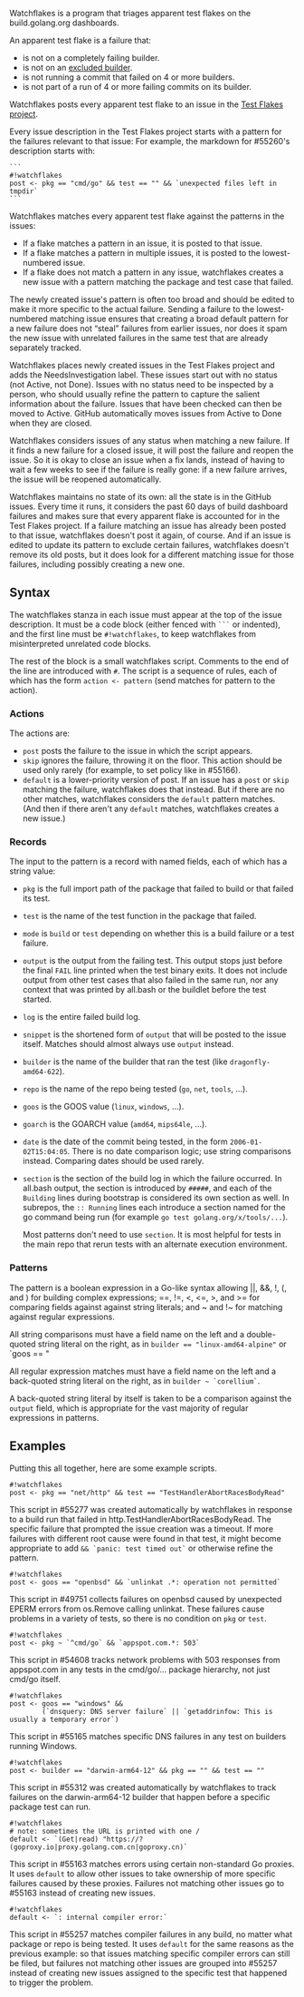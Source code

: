 Watchflakes is a program that triages apparent test flakes on the build.golang.org dashboards.

An apparent test flake is a failure that:

 - is not on a completely failing builder.
 - is not on an [excluded builder](https://go.dev/issue/55166).
 - is not running a commit that failed on 4 or more builders.
 - is not part of a run of 4 or more failing commits on its builder.

Watchflakes posts every apparent test flake to an issue in the [Test Flakes project](https://github.com/orgs/golang/projects/20).

Every issue description in the Test Flakes project starts with a pattern for the failures relevant to that issue:
For example, the markdown for #55260's description starts with:

	```
	#!watchflakes
	post <- pkg == "cmd/go" && test == "" && `unexpected files left in tmpdir`
	```

Watchflakes matches every apparent test flake against the patterns in the issues:

 - If a flake matches a pattern in an issue, it is posted to that issue.
 - If a flake matches a pattern in multiple issues, it is posted to the lowest-numbered issue.
 - If a flake does not match a pattern in any issue, watchflakes creates a new issue with a pattern matching the package and test case that failed.

The newly created issue's pattern is often too broad and should be edited to make it more specific to the actual failure.
Sending a failure to the lowest-numbered matching issue ensures that creating a broad default pattern
for a new failure does not “steal” failures from earlier issues,
nor does it spam the new issue with unrelated failures in the same test that are already separately tracked.

Watchflakes places newly created issues in the Test Flakes project and adds the NeedsInvestigation label.
These issues start out with no status (not Active, not Done).
Issues with no status need to be inspected by a person,
who should usually refine the pattern to capture the salient information about the failure.
Issues that have been checked can then be moved to Active.
GitHub automatically moves issues from Active to Done when they are closed.

Watchflakes considers issues of any status when matching a new failure.
If it finds a new failure for a closed issue, it will post the failure and reopen the issue.
So it is okay to close an issue when a fix lands, instead of having to wait a few weeks
to see if the failure is really gone: if a new failure arrives, the issue will be reopened automatically.

Watchflakes maintains no state of its own: all the state is in the GitHub issues.
Every time it runs, it considers the past 60 days of build dashboard failures
and makes sure that every apparent flake is accounted for in the Test Flakes project.
If a failure matching an issue has already been posted to that issue, watchflakes doesn't post it again, of course.
And if an issue is edited to update its pattern to exclude certain failures,
watchflakes doesn't remove its old posts, but it does look for a different matching issue for those failures,
including possibly creating a new one.

## Syntax

The watchflakes stanza in each issue must appear at the top of the issue description.
It must be a code block (either fenced with ```` ``` ```` or indented), and the first line must be `#!watchflakes`,
to keep watchflakes from misinterpreted unrelated code blocks.

The rest of the block is a small watchflakes script. Comments to the end of the line are introduced with `#`.
The script is a sequence of rules, each of which has the form `action <- pattern`
(send matches for pattern to the action).

### Actions

The actions are:

 - `post` posts the failure to the issue in which the script appears.
 - `skip` ignores the failure, throwing it on the floor. This action should be used only rarely (for example, to set policy like in #55166).
 - `default` is a lower-priority version of post. If an issue has a `post` or `skip` matching the failure, watchflakes does that instead.
    But if there are no other matches, watchflakes considers the `default` pattern matches.
    (And then if there aren't any `default` matches, watchflakes creates a new issue.)

### Records

The input to the pattern is a record with named fields, each of which has a string value:

 - `pkg` is the full import path of the package that failed to build or that failed its test.

 - `test` is the name of the test function in the package that failed.

 - `mode` is `build` or `test` depending on whether this is a build failure or a test failure.

 - `output` is the output from the failing test. This output stops just before the final `FAIL` line printed when the test binary exits.
   It does not include output from other test cases that also failed in the same run,
   nor any context that was printed by all.bash or the buildlet before the test started.

 - `log` is the entire failed build log.

 - `snippet` is the shortened form of `output` that will be posted to the issue itself.
   Matches should almost always use `output` instead.

 - `builder` is the name of the builder that ran the test (like `dragonfly-amd64-622`).

 - `repo` is the name of the repo being tested (`go`, `net`, `tools`, ...).

 - `goos` is the GOOS value (`linux`, `windows`, ...).

 - `goarch` is the GOARCH value (`amd64`, `mips64le`, ...).

 - `date` is the date of the commit being tested, in the form `2006-01-02T15:04:05`.
   There is no date comparison logic; use string comparisons instead.
   Comparing dates should be used rarely.

 - `section` is the section of the build log in which the failure occurred.
   In all.bash output, the section is introduced by `#####`,
   and each of the `Building` lines during bootstrap is considered its own section as well.
   In subrepos, the `:: Running` lines each introduce a section named for the go command being run
   (for example `go test golang.org/x/tools/...`).

   Most patterns don't need to use `section`. It is most helpful for tests in the main repo
   that rerun tests with an alternate execution environment.

### Patterns

The pattern is a boolean expression in a Go-like syntax allowing
||, &&, !, (, and ) for building complex expressions;
==, !=, <, <=, >, and >= for comparing fields against against string literals;
and ~ and !~ for matching against regular expressions.

All string comparisons must have a field name on the left and a double-quoted string literal on the right, as in
`builder == "linux-amd64-alpine"` or `goos == "

All regular expression matches must have a field name on the left and a back-quoted string literal on the right, as in
`` builder ~ `corellium` ``.

A back-quoted string literal by itself is taken to be a comparison against the `output` field,
which is appropriate for the vast majority of regular expressions in patterns.

## Examples

Putting this all together, here are some example scripts.

	#!watchflakes
	post <- pkg == "net/http" && test == "TestHandlerAbortRacesBodyRead"

This script in #55277 was created automatically by watchflakes in response
to a build run that failed in http.TestHandlerAbortRacesBodyRead.
The specific failure that prompted the issue creation was a timeout.
If more failures with different root cause were found in that test, it might become
appropriate to add `` && `panic: test timed out` `` or otherwise refine the pattern.

	#!watchflakes
	post <- goos == "openbsd" && `unlinkat .*: operation not permitted`

This script in #49751 collects failures on openbsd caused by unexpected EPERM
errors from os.Remove calling unlinkat. These failures cause problems in a variety of tests,
so there is no condition on `pkg` or `test`.

	#!watchflakes
	post <- pkg ~ `^cmd/go` && `appspot.com.*: 503`

This script in #54608 tracks network problems with 503 responses from appspot.com
in any tests in the cmd/go/... package hierarchy, not just cmd/go itself.

	#!watchflakes
	post <- goos == "windows" &&
	        (`dnsquery: DNS server failure` || `getaddrinfow: This is usually a temporary error`)

This script in #55165 matches specific DNS failures in any test on builders running Windows.

	#!watchflakes
	post <- builder == "darwin-arm64-12" && pkg == "" && test == ""

This script in #55312 was created automatically by watchflakes to track failures on
the darwin-arm64-12 builder that happen before a specific package test can run.

	#!watchflakes
	# note: sometimes the URL is printed with one /
	default <- `(Get|read) "https://?(goproxy.io|proxy.golang.com.cn|goproxy.cn)`

This script in #55163 matches errors using certain non-standard Go proxies.
It uses `default` to allow other issues to take ownership of more specific failures caused by these proxies.
Failures not matching other issues go to #55163 instead of creating new issues.

	#!watchflakes
	default <- `: internal compiler error:`

This script in #55257 matches compiler failures in any build, no matter what package or repo is being tested.
It uses `default` for the same reasons as the previous example: so that issues matching specific
compiler errors can still be filed, but failures not matching other issues are grouped into #55257
instead of creating new issues assigned to the specific test that happened to trigger the problem.
